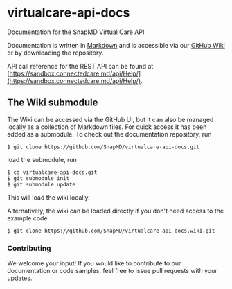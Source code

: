 # virtualcare-api-docs
Documentation for the SnapMD Virtual Care API

Documentation is written in [Markdown](https://daringfireball.net/projects/markdown/) and is accessible via our [GitHub Wiki](https://github.com/SnapMD/virtualcare-api-docs/wiki) or by downloading the repository.

API call reference for the REST API can be found at [https://sandbox.connectedcare.md/api/Help/](https://sandbox.connectedcare.md/api/Help/).

## The Wiki submodule

The Wiki can be accessed via the GitHub UI, but it can also be managed locally as a collection of Markdown files. For quick access it has been added as a submodule. To check out the documentation repository, run

    $ git clone https://github.com/SnapMD/virtualcare-api-docs.git

load the submodule, run

    $ cd virtualcare-api-docs.git
    $ git submodule init
    $ git submodule update

This will load the wiki locally.

Alternatively, the wiki can be loaded directly if you don't need access to the example code.

    $ git clone https://github.com/SnapMD/virtualcare-api-docs.wiki.git

### Contributing

We welcome your input! If you would like to contribute to our documentation or code samples, feel free to issue pull requests with your updates.
